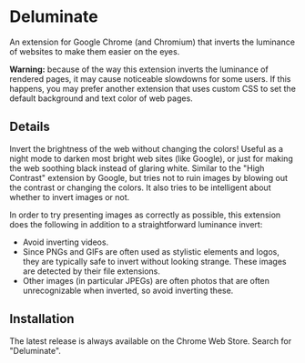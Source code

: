 Deluminate
==========

An extension for Google Chrome (and Chromium) that inverts the luminance of
websites to make them easier on the eyes.

**Warning:** because of the way this extension inverts the luminance of
rendered pages, it may cause noticeable slowdowns for some users. If this
happens, you may prefer another extension that uses custom CSS to set the
default background and text color of web pages.

Details
-------

Invert the brightness of the web without changing the colors! Useful as a night
mode to darken most bright web sites (like Google), or just for making the web
soothing black instead of glaring white. Similar to the "High Contrast"
extension by Google, but tries not to ruin images by blowing out the contrast or
changing the colors. It also tries to be intelligent about whether to invert
images or not.

In order to try presenting images as correctly as possible, this extension does
the following in addition to a straightforward luminance invert:

 * Avoid inverting videos.
 * Since PNGs and GIFs are often used as stylistic elements and logos, they are
   typically safe to invert without looking strange. These images are detected
   by their file extensions.
 * Other images (in particular JPEGs) are often photos that are often
   unrecognizable when inverted, so avoid inverting these.

Installation
------------

The latest release is always available on the Chrome Web Store. Search for
"Deluminate".
